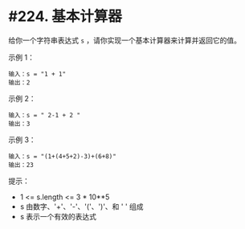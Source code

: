 # #224. 基本计算器

给你一个字符串表达式 `s` ，请你实现一个基本计算器来计算并返回它的值。

示例 1：
```
输入：s = "1 + 1"
输出：2
```

示例 2：
```
输入：s = " 2-1 + 2 "
输出：3
```

示例 3：
```
输入：s = "(1+(4+5+2)-3)+(6+8)"
输出：23
```

提示：

* 1 <= s.length <= 3 * 10**5
* s 由数字、'+'、'-'、'('、')'、和 ' ' 组成
* s 表示一个有效的表达式
